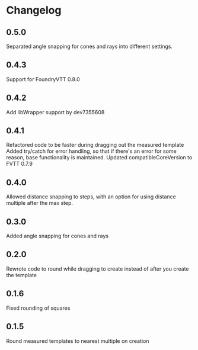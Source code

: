 # Changelog

## 0.5.0
Separated angle snapping for cones and rays into different settings.

## 0.4.3
Support for FoundryVTT 0.8.0

## 0.4.2
Add libWrapper support by dev7355608

## 0.4.1
Refactored code to be faster during dragging out the measured template
Added try/catch for error handling, so that if there's an error for some reason, base functionality is maintained.
Updated compatibleCoreVersion to FVTT 0.7.9

## 0.4.0
Allowed distance snapping to steps, with an option for using distance multiple after the max step.

## 0.3.0
Added angle snapping for cones and rays

## 0.2.0
Rewrote code to round while dragging to create instead of after you create the template

## 0.1.6
Fixed rounding of squares

## 0.1.5
Round measured templates to nearest multiple on creation
